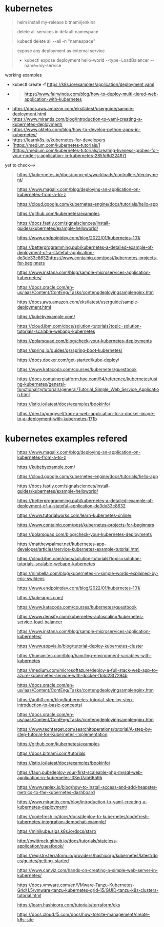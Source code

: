 # kubernetes

> helm install my-release bitnami/jenkins

>delete all services in default namespace
>
>kubectl delete all --all -n "namespace"

>expose any deployment as external service
>- kubectl expose deployment hello-world --type=LoadBalancer --name=my-service


working examples

- kubectl create -f https://k8s.io/examples/application/deployment.yaml
- > https://www.fairwinds.com/blog/how-to-deploy-multi-tiered-web-application-with-kubernetes
- https://docs.aws.amazon.com/eks/latest/userguide/sample-deployment.html
- https://www.mirantis.com/blog/introduction-to-yaml-creating-a-kubernetes-deployment/
- https://www.okteto.com/blog/how-to-develop-python-apps-in-kubernetes/
- https://learnk8s.io/kubernetes-for-developers
- [https://medium.com/kubernetes-tutorials/](https://medium.com/kubernetes-tutorials/creating-liveness-probes-for-your-node-js-application-in-kubernetes-285fd6d22497)


yet to check-->
>
> https://kubernetes.io/docs/concepts/workloads/controllers/deployment/
> 
> https://www.magalix.com/blog/deploying-an-application-on-kubernetes-from-a-to-z
> 
> https://cloud.google.com/kubernetes-engine/docs/tutorials/hello-app
> 
> https://github.com/kubernetes/examples
> 
> https://docs.fastly.com/signalsciences/install-guides/kubernetes/example-helloworld/
> 
> https://www.endpointdev.com/blog/2022/01/kubernetes-101/
> 
> https://betterprogramming.pub/kubernetes-a-detailed-example-of-deployment-of-a-stateful-application-de3de33c8632https://www.containiq.com/post/kubernetes-projects-for-beginners
> 
> https://www.instana.com/blog/sample-microservices-application-kubernetes/
> 
> https://docs.oracle.com/en-us/iaas/Content/ContEng/Tasks/contengdeployingsamplenginx.htm
> 
> https://docs.aws.amazon.com/eks/latest/userguide/sample-deployment.html
> 
> https://kubebyexample.com/
> 
> https://cloud.ibm.com/docs/solution-tutorials?topic=solution-tutorials-scalable-webapp-kubernetes
> 
> https://polarsquad.com/blog/check-your-kubernetes-deployments
> 
> https://spring.io/guides/gs/spring-boot-kubernetes/
> 
> https://docs.docker.com/get-started/kube-deploy/
> 
> https://www.katacoda.com/courses/kubernetes/guestbook
> 
> https://docs.containerplatform.hpe.com/54/reference/kubernetes/using-kubernetes/general-functionality/tutorials/general/Tutorial_Simple_Web_Service_Application.html
> 
> https://istio.io/latest/docs/examples/bookinfo/
> 
> https://dev.to/pmgysel/from-a-web-application-to-a-docker-image-to-a-deployment-with-kubernetes-171b
> 

# kubernetes examples refered
> https://www.magalix.com/blog/deploying-an-application-on-kubernetes-from-a-to-z
> 
> https://kubebyexample.com/
> 
> https://cloud.google.com/kubernetes-engine/docs/tutorials/hello-app
> 
> https://docs.fastly.com/signalsciences/install-guides/kubernetes/example-helloworld/
> 
> https://betterprogramming.pub/kubernetes-a-detailed-example-of-deployment-of-a-stateful-application-de3de33c8632
> 
> https://www.tutorialworks.com/learn-kubernetes-online/
> 
> https://www.containiq.com/post/kubernetes-projects-for-beginners
> 
> https://polarsquad.com/blog/check-your-kubernetes-deployments
> 
> https://matthewpalmer.net/kubernetes-app-developer/articles/service-kubernetes-example-tutorial.html
> 
> https://cloud.ibm.com/docs/solution-tutorials?topic=solution-tutorials-scalable-webapp-kubernetes
> 
> https://nimbella.com/blog/kubernetes-in-simple-words-explained-by-eric-swildens
> 

> 
> https://www.endpointdev.com/blog/2022/01/kubernetes-101/
> 
> https://kubeapps.com/
> 
> https://www.katacoda.com/courses/kubernetes/guestbook
> 
> https://www.densify.com/kubernetes-autoscaling/kubernetes-service-load-balancer
> 
> https://www.instana.com/blog/sample-microservices-application-kubernetes/
> 
> https://www.appvia.io/blog/tutorial-deploy-kubernetes-cluster
> 
> https://humanitec.com/blog/handling-environment-variables-with-kubernetes
> 
> https://medium.com/microsoftazure/deploy-a-full-stack-web-app-to-azure-kubernetes-service-with-docker-fb3d23f7294b
> 
> https://docs.oracle.com/en-us/iaas/Content/ContEng/Tasks/contengdeployingsamplenginx.htm
> 
> https://auth0.com/blog/kubernetes-tutorial-step-by-step-introduction-to-basic-concepts/
> 
> https://docs.oracle.com/en-us/iaas/Content/ContEng/Tasks/contengdeployingsamplenginx.htm
> 
> https://www.techtarget.com/searchitoperations/tutorial/A-step-by-step-tutorial-for-Kubernetes-implementation
> 
> https://github.com/kubernetes/examples
> 
> https://docs.bitnami.com/tutorials
> 
> https://istio.io/latest/docs/examples/bookinfo/
> 
> https://faun.pub/deploy-your-first-scaleable-php-mysql-web-application-in-kubernetes-33ed7ab66595
> 
> https://www.replex.io/blog/how-to-install-access-and-add-heapster-metrics-to-the-kubernetes-dashboard
> 
> https://www.mirantis.com/blog/introduction-to-yaml-creating-a-kubernetes-deployment/
> 
> https://codefresh.io/docs/docs/deploy-to-kubernetes/codefresh-kubernetes-integration-demochat-example/
> 
> https://minikube.sigs.k8s.io/docs/start/
> 
> http://pwittrock.github.io/docs/tutorials/stateless-application/guestbook/
> 
> https://registry.terraform.io/providers/hashicorp/kubernetes/latest/docs/guides/getting-started
> 
> https://www.canviz.com/hands-on-creating-a-simple-web-server-in-kubernetes/
> 
> https://docs.vmware.com/en/VMware-Tanzu-Kubernetes-Grid/1.5/vmware-tanzu-kubernetes-grid-15/GUID-tanzu-k8s-clusters-tutorial.html
> 
> https://learn.hashicorp.com/tutorials/terraform/eks
> 
> https://docs.cloud.f5.com/docs/how-to/site-management/create-k8s-site
> 

